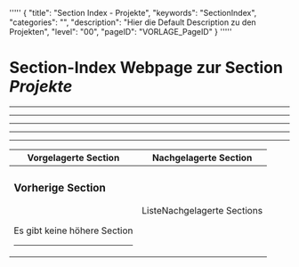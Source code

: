 '''''
{
"title": "Section Index - Projekte",
"keywords": "SectionIndex",
"categories": "",
"description": "Hier die Default Description zu den Projekten",
"level": "00",
"pageID": "VORLAGE_PageID"
}
'''''


<h1>Section-Index Webpage zur Section <i>Projekte</i></h1>

<hr><hr><hr><hr><hr><table><thead> <tr> <th>Vorgelagerte Section</th> <th>Nachgelagerte Section</th></tr></thead><tbody><tr><td><h3>Vorherige Section</h3><br><p>Es gibt keine höhere Section</p><hr></td><td>ListeNachgelagerte Sections</td></tr></tbody></table>